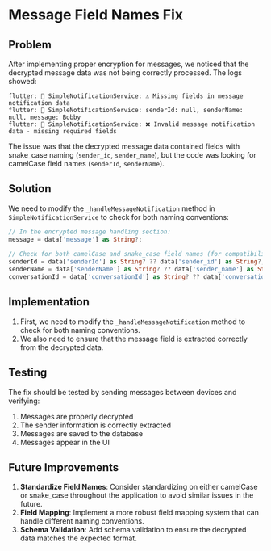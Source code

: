 # Message Field Names Fix

## Problem

After implementing proper encryption for messages, we noticed that the decrypted message data was not being correctly processed. The logs showed:

```
flutter: 🔔 SimpleNotificationService: ⚠️ Missing fields in message notification data
flutter: 🔔 SimpleNotificationService: senderId: null, senderName: null, message: Bobby
flutter: 🔔 SimpleNotificationService: ❌ Invalid message notification data - missing required fields
```

The issue was that the decrypted message data contained fields with snake_case naming (`sender_id`, `sender_name`), but the code was looking for camelCase field names (`senderId`, `senderName`).

## Solution

We need to modify the `_handleMessageNotification` method in `SimpleNotificationService` to check for both naming conventions:

```dart
// In the encrypted message handling section:
message = data['message'] as String?;
        
// Check for both camelCase and snake_case field names (for compatibility)
senderId = data['senderId'] as String? ?? data['sender_id'] as String?;
senderName = data['senderName'] as String? ?? data['sender_name'] as String?;
conversationId = data['conversationId'] as String? ?? data['conversation_id'] as String?;
```

## Implementation

1. First, we need to modify the `_handleMessageNotification` method to check for both naming conventions.
2. We also need to ensure that the message field is extracted correctly from the decrypted data.

## Testing

The fix should be tested by sending messages between devices and verifying:

1. Messages are properly decrypted
2. The sender information is correctly extracted
3. Messages are saved to the database
4. Messages appear in the UI

## Future Improvements

1. **Standardize Field Names**: Consider standardizing on either camelCase or snake_case throughout the application to avoid similar issues in the future.
2. **Field Mapping**: Implement a more robust field mapping system that can handle different naming conventions.
3. **Schema Validation**: Add schema validation to ensure the decrypted data matches the expected format.
